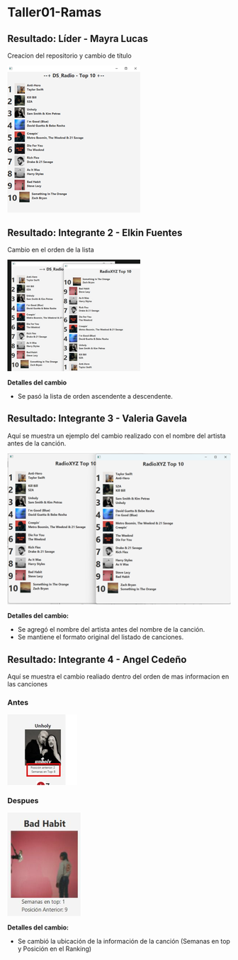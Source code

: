 # Taller01-Ramas

## Resultado: Líder - Mayra Lucas
Creacion del repositorio y cambio de título 

<img src="img/titulo.png" alt="titulo_cambiado" width="300">

## Resultado: Integrante 2 - Elkin Fuentes
Cambio en el orden de la lista 

<img src="img/image-1.png" alt="Cambio de orden" width="300">

**Detalles del cambio**
- Se pasó la lista de orden ascendente a descendente.

## Resultado: Integrante 3 - Valeria Gavela

Aquí se muestra un ejemplo del cambio realizado con el nombre del artista antes de la canción.

![Captura del cambio](img/cambiocancion.png)

**Detalles del cambio:**
- Se agregó el nombre del artista antes del nombre de la canción.
- Se mantiene el formato original del listado de canciones.


## Resultado: Integrante $4$ - Angel Cedeño

Aquí se muestra el cambio realiado dentro del orden de mas informacion en las canciones
### Antes
![Captura del antes](img/image-2.jpg)

### Despues
![Captura del despues](img/image.png)

**Detalles del cambio:**
- Se cambió la ubicación de la información de la canción (Semanas en top y Posición en el Ranking)
